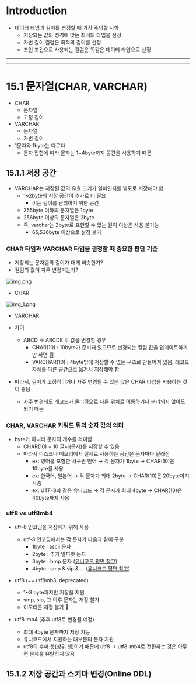 # Introduction
- 데이터 타입과 길이를 선정할 때 가장 주의할 사항
  - 저장되는 값의 성격에 맞는 최적의 타입을 선정 
  - 가변 길이 컬럼은 최적의 길이를 선정
  - 조인 조건으로 사용되는 컬럼은 똑같은 데이터 타입으로 선정 

---

---

# 15.1 문자열(CHAR, VARCHAR)
- CHAR
  - 문자열 
  - 고정 길이
- VARCHAR
  - 문자열
  - 가변 길이
- 1문자와 1byte는 다르다 
  - 문자 집합에 따라 문자는 1~4byte까지 공간을 사용하기 때문 

## 15.1.1 저장 공간
- VARCHAR는 저장된 값의 유효 크기가 얼마인지를 별도로 저장해야 함
  - 1~2byte의 저장 공간이 추가로 더 필요
    - 이는 길이를 관리하기 위한 공간 
  - 255byte 이하의 문자열은 1byte 
  - 256byte 이상의 문자열은 2byte
  - 즉, varchar는 2byte로 표현할 수 있는 길이 이상은 사용 불가능 
    - 65,536byte 이상으로 설정 불가 

### CHAR 타입과 VARCHAR 타입을 결정할 때 중요한 판단 기준 
- 저장되는 문자열의 길이가 대개 비슷한가?
- 컬럼의 값이 자주 변경되는가? 

![img.png](img.png)
- CHAR

![img_1.png](img_1.png)
- VARCHAR

- 차이 
  - ABCD → ABCDE 로 값을 변경할 경우
    - CHAR(10) : 10byte가 준비돼 있으므로 변경되는 컬럼 값을 업데이트하기만 하면 됨 
    - VARCHAR(10) : 4byte밖에 저장할 수 없는 구조로 만들어져 있음. 레코드 자체를 다른 공간으로 옮겨서 저장해야 함.

- 따라서, 길이가 고정적이거나 자주 변경될 수 있는 값은 CHAR 타입을 사용하는 것이 좋음
  - 자주 변경돼도 레코드가 물리적으로 다른 위치로 이동하거나 분리되지 않아도 되기 때문 


### CHAR, VARCHAR 키워드 뒤의 숫자 값의 의미 
- byte가 아니라 문자의 개수를 의미함
  - CHAR(10) = 10 글자(문자)를 저장할 수 있음 
  - 따라서 디스크나 메모리에서 실제로 사용하는 공간은 문자마다 달라짐 
    - ex: 영어를 포함한 서구권 언어 → 각 문자가 1byte → CHAR(10)은 10byte를 사용
    - ex: 한국어, 일본어 → 각 문자가 최대 2byte → CHAR(10)은 20byte까지 사용
    - ex: UTF-8과 같은 유니코드 → 각 문자가 최대 4byte → CHAR(10)은 40byte까지 사용


### utf8 vs utf8mb4
- utf-8 인코딩을 저장하기 위해 사용
  - utf-8 인코딩에서는 각 문자가 다음과 같이 구분 
    - 1byte : ascii 문자
    - 2byte : 추가 알파벳 문자
    - 3byte : bmp 문자 ([유니코드 평면 참고](https://ko.wikipedia.org/wiki/%EC%9C%A0%EB%8B%88%EC%BD%94%EB%93%9C_%ED%8F%89%EB%A9%B4))
    - 4byte : smp & sip & ... ([유니코드 평면 참고](https://ko.wikipedia.org/wiki/%EC%9C%A0%EB%8B%88%EC%BD%94%EB%93%9C_%ED%8F%89%EB%A9%B4))

- utf8 (== utf8mb3, deprecated)
  - 1~3 byte까지만 저장을 지원 
  - smp, sip, 그 이후 문자는 저장 불가 
  - 이모티콘 저장 불가 🥲

- utf8-mb4 (추후 utf8로 변경될 예정)
  - 최대 4byte 문자까지 저장 가능 
  - 유니코드에서 지원하는 대부분의 문자 지원 
  - utf8의 수퍼 셋(상위 셋)이기 때문에 utf8 → utf8-mb4로 전환하는 것은 아무런 문제를 유발하지 않음 


## 15.1.2 저장 공간과 스키마 변경(Online DDL)